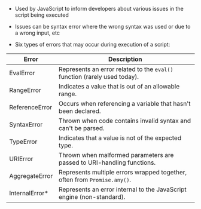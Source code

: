 - Used by JavaScript to inform developers about various issues in the script being executed
- Issues can be syntax error where the wrong syntax was used or due to a wrong input, etc

- Six types of errors that may occur during execution of a script:

| Error           | Description                                                               |
| --------------- | ------------------------------------------------------------------------- |
| EvalError       | Represents an error related to the `eval()` function (rarely used today). |
| RangeError      | Indicates a value that is out of an allowable range.                      |
| ReferenceError  | Occurs when referencing a variable that hasn't been declared.             |
| SyntaxError     | Thrown when code contains invalid syntax and can't be parsed.             |
| TypeError       | Indicates that a value is not of the expected type.                       |
| URIError        | Thrown when malformed parameters are passed to URI-handling functions.    |
| AggregateError  | Represents multiple errors wrapped together, often from `Promise.any()`.  |
| InternalError\* | Represents an error internal to the JavaScript engine (non-standard).     |
